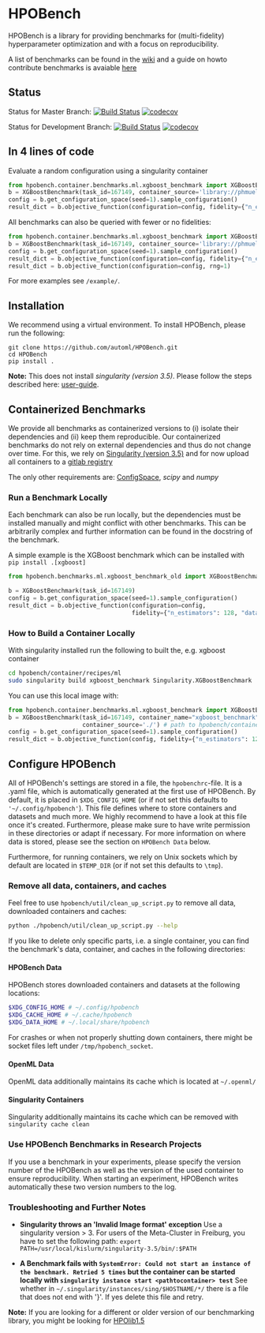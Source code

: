 # HPOBench

HPOBench is a library for providing benchmarks for (multi-fidelity) hyperparameter optimization and with a focus on reproducibility.

A list of benchmarks can be found in the [wiki](https://github.com/automl/HPOBench/wiki/Available-Containerized-Benchmarks) and a guide on howto contribute benchmarks is avaiable [here](https://github.com/automl/HPOBench/wiki/https://github.com/automl/HPOBench/wiki/How-to-add-a-new-benchmark-step-by-step)

## Status

Status for Master Branch: 
[![Build Status](https://github.com/automl/HPOBench/workflows/Test%20Pull%20Requests/badge.svg?branch=master)](https://https://github.com/automl/HPOBench/actions)
[![codecov](https://codecov.io/gh/automl/HPOBench/branch/master/graph/badge.svg)](https://codecov.io/gh/automl/HPOBench)

Status for Development Branch: 
[![Build Status](https://github.com/automl/HPOBench/workflows/Test%20Pull%20Requests/badge.svg?branch=development)](https://https://github.com/automl/HPOBench/actions)
[![codecov](https://codecov.io/gh/automl/HPOBench/branch/development/graph/badge.svg)](https://codecov.io/gh/automl/HPOBench)

## In 4 lines of code

Evaluate a random configuration using a singularity container
```python
from hpobench.container.benchmarks.ml.xgboost_benchmark import XGBoostBenchmark
b = XGBoostBenchmark(task_id=167149, container_source='library://phmueller/automl', rng=1)
config = b.get_configuration_space(seed=1).sample_configuration()
result_dict = b.objective_function(configuration=config, fidelity={"n_estimators": 128, "dataset_fraction": 0.5}, rng=1)
```

All benchmarks can also be queried with fewer or no fidelities:

```python
from hpobench.container.benchmarks.ml.xgboost_benchmark import XGBoostBenchmark
b = XGBoostBenchmark(task_id=167149, container_source='library://phmueller/automl', rng=1)
config = b.get_configuration_space(seed=1).sample_configuration()
result_dict = b.objective_function(configuration=config, fidelity={"n_estimators": 128,}, rng=1)
result_dict = b.objective_function(configuration=config, rng=1)
```

For more examples see `/example/`.

## Installation

We recommend using a virtual environment. To install HPOBench, please run the following:
```
git clone https://github.com/automl/HPOBench.git
cd HPOBench 
pip install .
```

**Note:** This does not install *singularity (version 3.5)*. Please follow the steps described here: [user-guide](https://sylabs.io/guides/3.5/user-guide/quick_start.html#quick-installation-steps).   

## Containerized Benchmarks

We provide all benchmarks as containerized versions to (i) isolate their dependencies and (ii) keep them reproducible. Our containerized benchmarks do not rely on external dependencies and thus do not change over time. For this, we rely on [Singularity (version 3.5)](https://sylabs.io/guides/3.5/user-guide/) and for now upload all containers to a [gitlab registry](https://gitlab.tf.uni-freiburg.de/muelleph/hpobench-registry/container_registry)

The only other requirements are: [ConfigSpace](https://github.com/automl/ConfigSpace), *scipy* and *numpy* 

### Run a Benchmark Locally

Each benchmark can also be run locally, but the dependencies must be installed manually and might conflict with other benchmarks. This can be arbitrarily complex and further information can be found in the docstring of the benchmark.
 
A simple example is the XGBoost benchmark which can be installed with `pip install .[xgboost]`

```python
from hpobench.benchmarks.ml.xgboost_benchmark_old import XGBoostBenchmark

b = XGBoostBenchmark(task_id=167149)
config = b.get_configuration_space(seed=1).sample_configuration()
result_dict = b.objective_function(configuration=config,
                                   fidelity={"n_estimators": 128, "dataset_fraction": 0.5}, rng=1)

```

### How to Build a Container Locally

With singularity installed run the following to built the, e.g. xgboost container

```bash
cd hpobench/container/recipes/ml
sudo singularity build xgboost_benchmark Singularity.XGBoostBenchmark
```

You can use this local image with:

```python
from hpobench.container.benchmarks.ml.xgboost_benchmark import XGBoostBenchmark
b = XGBoostBenchmark(task_id=167149, container_name="xgboost_benchmark", 
                     container_source='./') # path to hpobench/container/recipes/ml
config = b.get_configuration_space(seed=1).sample_configuration()
result_dict = b.objective_function(config, fidelity={"n_estimators": 128, "dataset_fraction": 0.5})
```

## Configure HPOBench

All of HPOBench's settings are stored in a file, the `hpobenchrc`-file. It is a .yaml file, which is automatically generated at the first use of HPOBench. 
By default, it is placed in `$XDG_CONFIG_HOME` (or if not set this defaults to `'~/.config/hpobench'`). This file defines where to store containers and datasets and much more. We highly recommend to have a look at this file once it's created. Furthermore, please make sure to have write permission in these directories or adapt if necessary. For more information on where data is stored, please see the section on `HPOBench Data` below.

Furthermore, for running containers, we rely on Unix sockets which by default are located in `$TEMP_DIR` (or if not set this defaults to `\tmp`). 

### Remove all data, containers, and caches

Feel free to use `hpobench/util/clean_up_script.py` to remove all data, downloaded containers and caches:
```bash
python ./hpobench/util/clean_up_script.py --help
``` 

If you like to delete only specific parts, i.e. a single container, you can find the benchmark's data, container, and caches in the following directories:

#### HPOBench Data
HPOBench stores downloaded containers and datasets at the following locations:

```bash
$XDG_CONFIG_HOME # ~/.config/hpobench
$XDG_CACHE_HOME # ~/.cache/hpobench
$XDG_DATA_HOME # ~/.local/share/hpobench
```

For crashes or when not properly shutting down containers, there might be socket files left under `/tmp/hpobench_socket`.

#### OpenML Data

OpenML data additionally maintains its cache which is located at `~/.openml/`

#### Singularity Containers

Singularity additionally maintains its cache which can be removed with `singularity cache clean`

### Use HPOBench Benchmarks in Research Projects

If you use a benchmark in your experiments, please specify the version number of the HPOBench as well as the version of 
the used container to ensure reproducibility. When starting an experiment, HPOBench writes automatically these two version numbers to the log. 

### Troubleshooting and Further Notes

  - **Singularity throws an 'Invalid Image format' exception**
  Use a singularity version > 3. For users of the Meta-Cluster in Freiburg, you have to set the following path:
  ```export PATH=/usr/local/kislurm/singularity-3.5/bin/:$PATH```

  - **A Benchmark fails with `SystemError: Could not start an instance of the benchmark. Retried 5 times` but the container 
can be started locally with `singularity instance start <pathtocontainer> test`**
See whether in `~/.singularity/instances/sing/$HOSTNAME/*/` there is a file that does not end with '}'. If yes delete this file and retry.   

**Note:** If you are looking for a different or older version of our benchmarking library, you might be looking for
 [HPOlib1.5](https://github.com/automl/HPOlib1.5) 
